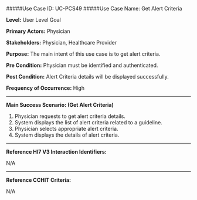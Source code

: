 #####Use Case ID: UC-PCS49
#####Use Case Name: Get Alert Criteria

**Level:**                     User Level Goal

**Primary Actors:**            Physician

**Stakeholders:**              Physician, Healthcare Provider

**Purpose:**                   The main intent of this use case is to get alert criteria.

**Pre Condition:**             Physician must be identified and authenticated.

**Post Condition:**            Alert Criteria details will be displayed successfully.

**Frequency of Occurrence:**   High
__________________________________________________________
**Main Success Scenario: (Get Alert Criteria)**

1. Physician requests to get alert criteria details.
2. System displays the list of alert criteria related to a guideline.
3. Physician selects appropriate alert criteria.
4. System displays the details of alert criteria.

________________________________________________________________________
**Reference Hl7 V3 Interaction Identifiers:**

N/A
_______________________________________________________________
**Reference CCHIT Criteria:**

N/A
